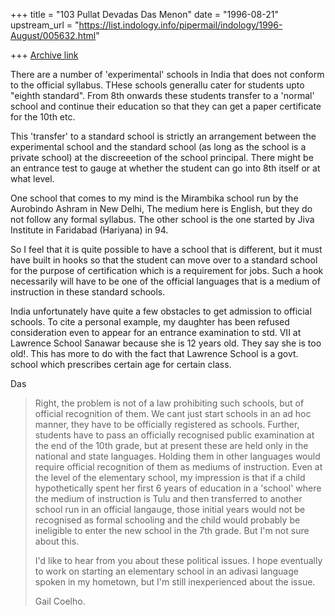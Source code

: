 +++
title = "103 Pullat Devadas Das Menon"
date = "1996-08-21"
upstream_url = "https://list.indology.info/pipermail/indology/1996-August/005632.html"

+++
[Archive link](https://list.indology.info/pipermail/indology/1996-August/005632.html)

There are a number of 'experimental' schools in India that does not conform
to the official syllabus. THese schools generallu cater for students upto
"eighth standard". From 8th onwards these students transfer to a 'normal'
school and continue their education so that they can get a paper certificate
for the 10th etc.

This 'transfer' to a standard school is strictly an arrangement between the
experimental school and the standard school (as long as the school is a
private school) at the discreeetion of the school principal. There might be
an entrance  test to gauge at whether the student can go into 8th itself or
at what level.

One school that comes to my mind is the Mirambika school run by the
Aurobindo Ashram in New Delhi, The medium here is English, but they do not
follow any formal syllabus. The other school is the one started by Jiva
Institute in Faridabad (Hariyana) in 94.

So I feel that it is quite possible to have a school that is different, but
it must have built in hooks so that the student can move over to a standard
school for the purpose of certification which is a requirement for jobs.
Such a hook necessarily will have to be one of the official languages that
is a medium of instruction in these standard schools. 

India unfortunately have quite a few obstacles to get admission to official
schools. To cite a personal example, my daughter has been refused
consideration even to appear for an entrance examination to std. VII at
Lawrence School Sanawar because she is 12 years old. They say she is too
old!. This has more to do with the fact that Lawrence School is a govt.
school which prescribes certain age for certain class. 

Das

>
>Right, the problem is not of a law prohibiting such schools, but of
>official recognition of them. We cant just start schools in an ad hoc
>manner, they have to be officially registered as schools. Further,
>students have to pass an officially recognised public examination at the
>end of the 10th grade, but at present these are held only in the national
>and state languages.  Holding them in other languages would require
>official recognition of them as mediums of instruction. Even at the level
>of the elementary school, my impression is that if a child hypothetically
>spent her first 6 years of education in a 'school' where the medium of
>instruction is Tulu and then transferred to another school run in an
>official langauge, those initial years would not be recognised as formal
>schooling and the child would probably be ineligible to enter the new
>school in the 7th grade. But I'm not sure about this.
>
>I'd like to hear from you about these political issues. I hope eventually 
>to work on starting an elementary school in an adivasi language spoken in 
>my hometown, but I'm still inexperienced about the issue.
>
>Gail Coelho.
>
>





